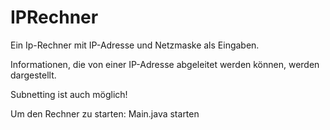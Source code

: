 # IPRechner

Ein Ip-Rechner mit IP-Adresse und Netzmaske als Eingaben. 

Informationen, die von einer IP-Adresse abgeleitet werden können, werden dargestellt.

Subnetting ist auch möglich!

Um den Rechner zu starten: Main.java starten 
